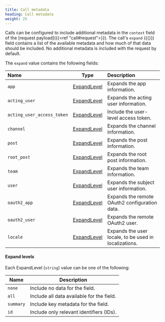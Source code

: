 ```yaml
---
title: Call metadata
heading: Call metadata
weight: 25
---
```

Calls can be configured to include additional metadata in the `context` field of the [request payload]({{<ref "call#request">}}). The call's `expand` ({{<newtabref title="godoc" href="https://pkg.go.dev/github.com/mattermost/mattermost-plugin-apps/apps#Expand">}}) field contains a list of the available metadata and how much of that data should be included.
No additional metadata is included with the request by default.

The `expand` value contains the following fields:

| Name                       | Type                          | Description                                           |
|:---------------------------|-------------------------------|:------------------------------------------------------|
| `app`                      | [ExpandLevel](#expand-levels) | Expands the app information.                          |
| `acting_user`              | [ExpandLevel](#expand-levels) | Expands the acting user information.                  |
| `acting_user_access_token` | [ExpandLevel](#expand-levels) | Include the user-level access token.                  |
| `channel`                  | [ExpandLevel](#expand-levels) | Expands the channel information.                      |
| `post`                     | [ExpandLevel](#expand-levels) | Expands the post information.                         |
| `root_post`                | [ExpandLevel](#expand-levels) | Expands the root post information.                    |
| `team`                     | [ExpandLevel](#expand-levels) | Expands the team information.                         |
| `user`                     | [ExpandLevel](#expand-levels) | Expands the subject user information.                 |
| `oauth2_app`               | [ExpandLevel](#expand-levels) | Expands the remote OAuth2 configuration data.         |
| `oauth2_user`              | [ExpandLevel](#expand-levels) | Expands the remote OAuth2 user.                       |
| `locale`                   | [ExpandLevel](#expand-levels) | Expands the user locale, to be used in localizations. |

#### Expand levels

Each ExpandLevel (`string`) value can be one of the following:

| Name      | Description                               |
|-----------|-------------------------------------------|
| `none`    | Include no data for the field.            |
| `all`     | Include all data available for the field. |
| `summary` | Include key metadata for the field.       |
| `id`      | Include only relevant identifiers (IDs).  |
